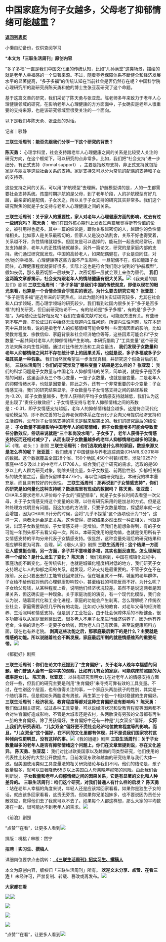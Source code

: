 # 中国家庭为何子女越多，父母老了抑郁情绪可能越重？

[**返回列表页**](/gzh/三联生活周刊)

小懒自动备份，仅供查阅学习

***本文为「三联生活周刊」原创内容**

  
  

“多子多福”一直是我们中国文化里的传统认知，比如“儿孙满堂”这类场景，描绘的就是老年人幸福感的一个显著来源。不过，随着养老保障体系不断健全和经济发展水平的显著提高，“多子多福”的传统认知在当前社会是否仍然存在呢？中国科学院心理研究所的副研究员陈天勇和他的博士生张亚蕊研究了这个命题。

基于这篇文章的研究，我们采访了陈天勇与张亚蕊。陈老师多年来致力于老年人心理健康领域的研究，在影响老年人心理健康的方方面面中，子女确实是老年人很重要的支持来源，也是该研究领域里很受关注的一个面向。

以下是我们与陈天勇、张亚蕊的对话。

  
  

记者｜驳静

 **三联生活周刊：能否先跟我们分享一下这个研究的背景？**

 **陈天勇：**
心理学科里，社会支持跟老年人心理健康之间的关系是比较受人关注的研究方向，在这个框架下，可以研究的点非常多。比如，我们把“社会支持”进一步细分，有正式支持（formal
support） ，主要是指政府支持，非正式支持就包括家庭与朋友等这些社会关系的支持。家庭支持又可以分为常见的配偶的支持和子女的支持等。

这些支持之间的关系，可以用“护航模型”去理解。护航模型讲的是，人的一生都需要社会支持系统。孩童时期护航的是父母，到了老年阶段，人的护航模型有好几层，最亲密的是配偶，子女次之。所以关于子女支持的研究其实非常多。我们这个研究聚焦的就是子女支持与老年人心理健康之间的关系。

 **三联生活周刊：关于家人的重要性，家人对老年人心理健康方面的影响，过去有过一些研究吗？** **陈天勇：**
我们在国外核心期刊上发表过两篇我觉得挺有价值的论文，被引用得也挺多。其中一篇的结论是，跟你关系越密切的人，越跟你的负性情绪相关。比如家人是关系最密切的，但家人又是没办法割舍，关系不好也得受着，关系越不好，负性情绪就越多。但朋友是可以选择的，能玩到一起去就经常玩，朋友支持越多，老年人的正性情绪就越多。另外一篇论文，研究的是家庭内部的支持。我们通过研究就发现，中国的高龄老人，如果配偶健在，子女是否同住，对他/她的幸福感、心理健康等这些方面不产生影响。一旦配偶不在，假如能跟子女同住，心理健康程度就要好很多。实际上这也是符合我们刚才说到的“护航模型”，假如丧偶，那么最密切那一层缺失了，次密切那一层就会顶上来作为替代。
**我们这两篇文章都揭示，社会支持跟老年人的情绪健康有很大关系。**![](https://mmbiz.qpic.cn/mmbiz_jpg/7BjpsS58cPHGyqXspcduZbTLRl2Mhy3iayhhDqjmDxazoEY8eBaHLPrlDxCo91m2VZ65ZbibCkSauNMOdXl2qjzA/640?wx_fmt=jpeg&from;=appmsg)《我亲爱的朋友们》剧照
**三联生活周刊：“多子多福”是我们中国的传统观念，即便以现在的眼光来看，也算是一个合情合理合乎现实的表述，为什么要去研究它呢？** **张亚蕊：**
“多子是否多福”是近年来的研究热点，以此为题的相关实证研究较多，尤其在社会和人口学领域，而心理学领域的研究较少。我们看到过国内很多关于“多子是否多福”的相关研究，但目前研究结论不一。有的结论是“多子多福”，有的是“多子少福”。为啥结论还恰好相反呢？我们在查看文献时发现，可能跟方法有关。有些研究不够严谨，在论证过程中始终无法规避内生性问题。所谓内生性问题，放在本研究中来具体看，说的是指老年人的抑郁情绪可能会受到一些混淆因素的影响，比如受教育程度、宗教信仰、家庭背景和社会经济地位等等，这些因素可能会和“子女数量”一起共同对老年人的抑郁情绪产生影响。本研究借助了“工具变量”这个研究方法来解决内生性问题。通过对比传统方法和工具变量法，
**我们发现子女数量和老年人抑郁情绪之间并不存在统计学上的因果关系，也就是说，多子多福或多子少福其实是一种假象。**
我们当然就希望进一步发现真相，并研究这个假象背后的机制。 **三联生活周刊：你们的研究涉及了哪些变量？结果是怎么样的？** **张亚蕊：**
我们的科学问题是子女数量与中国老年人抑郁情绪的关系，简单说，就是多子是否多福的问题，这里面涉及三个核心变量，一是子女数量，也就是自变量，二是老年人的抑郁情绪水平，也就是因变量，除此之外，还有一个非常重要的中介变量：子女情感支持。我们的研究结果显示，子女数量与子女情感支持之间的路径系数为-0.20，即子女数量越多，老年人获得的平均子女情感支持就越低，我们认为这是出现了“责任分散效应”；子女情感支持与老年人抑郁情绪之间的系数是：-0.31，即子女情感支持越低，老年人的抑郁情绪就会越多。这是符合现代化理论模型的，即不断完善的社会养老保障体系正在弱化子女向父母提供经济支持和生活照料，父母对子女情感支持的需求是越来越突出的。我们的研究最后的结论是：
**子女数量不直接影响中国老年人的抑郁情绪，但子女数量增多可能会导致责任分散效应，俗话来说就是“三个和尚没水喝”，子女多了，老年人获得子女情感支持反而还相对减少了，从而出现子女数量越多的老年人抑郁情绪也越多的现象。**![](https://mmbiz.qpic.cn/mmbiz_jpg/7BjpsS58cPHGyqXspcduZbTLRl2Mhy3iaicoFVdocialUUoM5e0PibGuicns3icoiaz6kia4boL4Fm40YfUxTq3u7jIkdQ/640?wx_fmt=jpeg&from;=appmsg)《嘿，老头！》剧照
**三联生活周刊：你们选取的是什么样的家庭，数据来源又是怎么样的呢？** **张亚蕊：**
我们使用了中国健康与养老追踪调查(CHARLS)2018年的数据。这个数据覆盖全国28个省、150个地区,450个村镇/城市，涉及10257个家庭中45岁及以上的中老年人17708人。结合我们这个研究的需求，选取的是60岁以上的人群为研究对象，剔除关键变量，如子女数量、前两胎性别、抑郁相关指标的缺失值之后，最终保留样本4775个。与以往同类研究相比，本研究的样本量充足，而且具有较好的代表性。
**三联生活周刊：那再说到“子女情感支持”，你们的研究是如何量化这种支持呢？数据库里有现成的数据吗？** **陈天勇、张亚蕊：**
CHARLS要求老年人评价每个子女的“探望频率”，就是子女多长时间去看望一次父母，关于子女情感支持这个变量的处理，以往有研究采用的是加总的方式。但是这种处理方式明显有问题。因这加总的方法里，只要子女数量增加，探望频率就一定会增加，因为CHARLS计分的时候，会将“几乎不探望”这个选项也计为“1分”，这样一来，两者永远会是正关系。这也使得，研究结果必然出现一种正相关，也就是说，出现子女数量增加，子女情感支持一定增加。但我们也能想象得到，有的子女可能一年到头都不去看父母一次。所以，本研究使用的是均值，也就是使用所有子女情感支持的平均分来代表子女情感支持。很显然，这种变量处理后的研究结果和相应解释更为可靠、合理。![](https://mmbiz.qpic.cn/mmbiz_png/c2Sib3Mp7pOOe5T3nN8erwkMSWPwBy6VicBTPYyXHxfwa9WQTf9pYktupVhmXH2uTlesflRpAOkQLaKnsn40zJFw/640?wx_fmt=png&from;=appmsg)《烟火人家》剧照
**三联生活周刊：这个结果一方面让人感觉挺合理，另一方面，多子并不意味着多福，其实也挺反直觉。怎么理解这样一个结论？是什么发生了变化？** **陈天勇：**
我们观察到，中国在城镇化过程中，家庭功能不断变化。在传统农村，也就是城镇化程度相对低的地方，我们研究子女支持跟老年人的抑郁之间的关系，就发现，经济支持是最重要的。不管子女在不在跟前，反正只要出去打工能寄钱回来就行。但在城里就不一样，城里的老年群体，子女给不给他钱对他的心理健康影响较小，甚至给钱的可能反而不好。为什么呢？子女给父母钱，从某种程度上看，说明他们经济状况较差。虽然不是说这两者是因果关系，但这确实是一种现象。关于家庭功能的演变，有一个现代化模型，我们会认为说，随着现代化和工业化进程，家庭的功能会产生剥离。怎么理解呢？传统农业社会，家庭需要承担几乎所有的功能，比如对小孩的教育、对老年父母的经济赡养、生活照料和情感支持。但是到了工业社会，由于社会保障体系的不断健全，很多功能得以从家庭里剥离出去。很多老人不用子女来进行经济供养了，因为他有养老金，生病的话也不一定要子女给钱，因为老人自己有医保，甚至说健康照料方面，现在也有养老院。
**剥离这些功能之后，那家庭最后剩下的是什么？主要就是情感的功能。所以说随着社会不断发展，家庭最后所剩的就是情感维系的重要纽带。**![](https://mmbiz.qpic.cn/mmbiz_png/c2Sib3Mp7pOOe5T3nN8erwkMSWPwBy6VicltsFJDBcn2iaaKXict67vTW1nBVYH6WQZ26U4LCOuPTZD2AkyUYNoJdA/640?wx_fmt=png&from;=appmsg)

《都挺好》剧照

**三联生活周刊：你们在论文中还提到了“生育偏好”。关于老年人晚年幸福感的问题，我们普通人会有一些平实的观察，比如有儿有女的家庭，可能病床前照顾的大概率是女儿。**
**陈天勇、张亚蕊：**
以往有研究表明女儿在对老年人的情感支持方面会好一些，但我们的研究主要是利用“生育偏好”来寻找可靠有效的工具变量。不过，在性别这个层面，也有值得关注的事，一个家庭头两胎孩子的性别，其实是一个随机事件。但是假如头两胎没有男孩，再生第三个是一个相对稳健的生育偏好。
**三联生活周刊：经济状况，教育程度等都对这种生育偏好没有影响吗？** **陈天勇：**
我们做过相关研究，试过各种工具变量，可以说经济状况和受教育程度等因素都不会对生育偏好造成影响，不管是大城市还是农村，头两胎没有男孩的父母都有再生一胎的生育偏好。除了男孩偏好，生育偏好中还有一种是“儿女双全”偏好，
**实际上我们的研究表明，“儿女双全”偏好更不受社会经济地位教育程度等的影响。而且，“儿女双全”这个偏好，在不同的文化里都有体现，并不是说我们国家农村这种倾向性更明显，没有这样的事。**![](https://mmbiz.qpic.cn/mmbiz_png/c2Sib3Mp7pOOe5T3nN8erwkMSWPwBy6VicPPDFfzGEkwMAdgKzF8kqtgbIUHmu89a6xafZEdbQfXHXymINBPUsMQ/640?wx_fmt=png&from;=appmsg)《我的姐姐》剧照
**三联生活周刊：关于子女数量越多的老年人是否有抑郁情绪这个问题上，你们在文章里提到说，存在文化差异。** **陈天勇、张亚蕊：**
我们对比过欧美国家以及越南的同类型研究，他们使用的代表性比较好的大型公开数据库。目前发现东欧和越南的研究结果与我们大体一致。但美国使用类似工具变量法的相关研究结论与我们不同，他们的结论是，孩子数量越多，就可以显著降低65岁以上美国白人母亲晚年抑郁的风险。由此我们会判断说，
**子女数量和老年人抑郁情绪之间的因果关系，它是有显著的文化和人种差异的。** **三联生活周刊：咱们这个研究，对我们普通人有什么样的启发？**
**陈天勇**
：站在老年人幸福的角度来说，年轻人还是应该常回家看看。如果你是独生子女的话，就应该多回家看看，这责无旁贷。但如果你兄弟姐妹多，也不要说因为责任分散效应，觉得他们去了我就可以不去了。如果每个人都这样想，那么大家的平均数凑在一起，很可能达不到老年人的需求。![](https://mmbiz.qpic.cn/mmbiz_jpg/7BjpsS58cPHGyqXspcduZbTLRl2Mhy3iaWvXqLhgUibcXibjaPKNe3erfO6LPXWzHjuj9qhible6M79ibrC1BOFLaog/640?wx_fmt=jpeg&from;=appmsg)

《前浪》剧照

“点赞”“在看”，让更多人看到![](https://mmbiz.qpic.cn/mmbiz_gif/c2Sib3Mp7pON9hkSZwdTibRHNZSMPyiapUCHJwlyoZVBC3SfmPmF0VKjkm3NiaToQloHFJ6icyicqZnqgXp6pSQJt5gg/640?wx_fmt=gif&from;=appmsg&wxfrom;=5&wx;_lazy=1&tp;=wxpic)  
  
  
  
  
  

排版：桃桃 / 审核：然宁

  
 **招聘｜实习生、撰稿人**  

详细岗位要求点击跳转：[
**《三联生活周刊》招实习生、撰稿人**](http://mp.weixin.qq.com/s?__biz=MTc5MTU3NTYyMQ==&mid=2651136871&idx=3&sn=f1c0777fe9d31881e5dfca68ebc2937f&chksm=5907324d6e70bb5b3546dfe1c7b31b5fe05664bebbf36356ba9a1a352e0678444cad62875ad4&scene=21#wechat_redirect)

本文为原创内容，版权归「三联生活周刊」所有。 **欢迎文末分享、点赞、在看三连！**
未经许可，严禁复制、转载、篡改或再发布。![](https://mmbiz.qpic.cn/sz_mmbiz_png/Gg7Qtoh7Aic9ZTmAdCc80b4nD7xicgPt863QWU7oNswDx19XrjfTtSl8QwatY2EEZGuNd1WRRiapDZjcDhTnNYmBg/640?wx_fmt=other&wxfrom;=5&wx;_lazy=1&wx;_co=1&retryload;=1&tp;=webp)

 **大家都在看**

  
[![](https://mmbiz.qpic.cn/mmbiz_png/c2Sib3Mp7pOODFErF3uHNzwKnqBm1S6F4vAWQ70AKmTxXnwialQs7hxpeAdFJhI0YbbFch9WAeTUzlSfv8J6fFgg/640?wx_fmt=png&from;=appmsg&wxfrom;=5&wx;_lazy=1&wx;_co=1&tp;=wxpic)](http://mp.weixin.qq.com/s?__biz=MTc5MTU3NTYyMQ==&mid=2651393633&idx=1&sn=91a2b29f5a3ff7067671f05c054a4477&chksm=590b1f4b6e7c965d953bbcda007417469112a5b1b969040ceb2951eca704fef7668e0595ac41&scene=21#wechat_redirect)[![](https://mmbiz.qpic.cn/mmbiz_jpg/c2Sib3Mp7pOOjeNEaiaISXVQYHDV5Ttjqibrh2748ib4lwCmtC1YF2hYsVwbdBicSglgvW6ibAb6Jy8TMoaWZGtOARxA/640?wx_fmt=jpeg&from;=appmsg&wxfrom;=5&wx;_lazy=1&wx;_co=1&tp;=wxpic)](http://mp.weixin.qq.com/s?__biz=MTc5MTU3NTYyMQ==&mid=2651396106&idx=1&sn=c5f60786c1b6541f158371fb216b9c12&chksm=590b09206e7c80367e4c389e29ba21ba4a28e8aafb7f764baf15187f4a6bb9a727b86a89601e&scene=21#wechat_redirect)

[![](https://mmbiz.qpic.cn/mmbiz_jpg/c2Sib3Mp7pOOwN9SibnhlBibvrNJIsoV83hVpWZGQgNlPFh3rTLMrE8XV44lCq1KSP3fUENu3BWN3MhZDtb1ljHnw/640?wx_fmt=jpeg&wxfrom;=5&wx;_lazy=1&wx;_co=1&tp;=wxpic)](http://mp.weixin.qq.com/s?__biz=MTc5MTU3NTYyMQ==&mid=2651396038&idx=1&sn=fe8b96241abebd116c40877cc2facb96&chksm=590b06ec6e7c8ffaf1db0ecc2b538477204fe63224b0309dc3dcf398ad605f377bc663c78960&scene=21#wechat_redirect)

  

![](https://mmbiz.qpic.cn/sz_mmbiz_png/Gg7Qtoh7Aic9ZTmAdCc80b4nD7xicgPt86k1kgpU51hWCHjV92ryhVW35PLCvLhxLw9XDhXjgeDyZhHSx5EbRcfg/640?wx_fmt=other&wxfrom;=5&wx;_lazy=1&wx;_co=1&retryload;=1&tp;=webp)

  

[![](https://mmbiz.qpic.cn/mmbiz_jpg/c2Sib3Mp7pOOjeNEaiaISXVQYHDV5Ttjqib9hwibgosEW02odMDJFibTUiaoyibM18amYt9ftRjj6WAwCT9etI1DDkA1g/640?wx_fmt=jpeg&from;=appmsg&wxfrom;=5&wx;_lazy=1&wx;_co=1&tp;=wxpic)]()

  
  
“点赞”“在看”，让更多人看到![](https://mmbiz.qpic.cn/mmbiz_gif/c2Sib3Mp7pON9hkSZwdTibRHNZSMPyiapUCHJwlyoZVBC3SfmPmF0VKjkm3NiaToQloHFJ6icyicqZnqgXp6pSQJt5gg/640?wx_fmt=gif&from;=appmsg&wxfrom;=5&wx;_lazy=1&tp;=wxpic)

